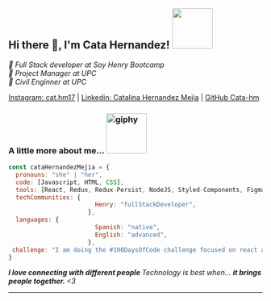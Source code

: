   ## Hi there 👋, I'm Cata Hernandez! <img src="https://user-images.githubusercontent.com/110860662/230705107-d5735a21-7581-455c-a111-43759ed56256.gif" width=80 height=80>
  
</h2>
<p>
  <em>📖 Full Stack developer at 
      <a>
      Soy Henry Bootcamp
      </a>
    </br>📖 Project Manager at 
      UPC
      </a>
    </br>📖 Civil Enginner at 
      UPC
      </a>
  </em>
</p>

[Instagram: cat.hm17](https://www.instagram.com/cat.hm17) |
[Linkedin: Catalina Hernandez Mejia](https://www.linkedin.com/in/catalina-hernandez-mejia/) |
[GitHub Cata-hm](https://github.com/Cata-hm)


### A little more about me... <img src="https://user-images.githubusercontent.com/110860662/230705574-67bbe737-33dc-40e4-b71d-94646fd72692.gif" alt="giphy" width="80">


```javascript
const cataHernandezMejia = {
  pronouns: "she" | "her",
  code: [Javascript, HTML, CSS],
  tools: [React, Redux, Redux-Persist, NodeJS, Styled-Components, Figma, MaterialUI],
  techCommunities: {
                        Henry: "fullStackDeveloper",
                      },
  languages: {
                        Spanish: "native",
                        English: "advanced",
                      },
 challenge: "I am doing the #100DaysOfCode challenge focused on react and typescript"
}
```

<em>
  <b>
  I love connecting with different people
  </b> 
  Technology is best when...
  <b>
  it brings people together.
  </b> 
  <3
 </em>

---
